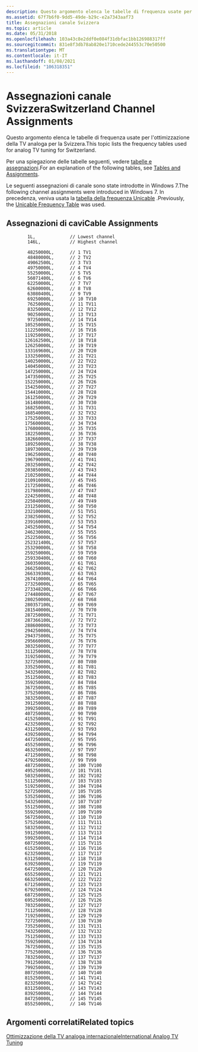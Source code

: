```yaml
---
description: Questo argomento elenca le tabelle di frequenza usate per l'ottimizzazione della TV analoga per la Svizzera.
ms.assetid: 67f7b6f0-9dd5-49de-b29c-e2a7343aaf73
title: Assegnazioni canale Svizzera
ms.topic: article
ms.date: 05/31/2018
ms.openlocfilehash: 103a43c8e2ddf0e084f31dbfac1bb126988317ff
ms.sourcegitcommit: 831e8f3db78ab820e1710cede244553c70e50500
ms.translationtype: MT
ms.contentlocale: it-IT
ms.lasthandoff: 01/08/2021
ms.locfileid: "106318351"
---
```

# <a name="switzerland-channel-assignments"></a><span data-ttu-id="d4c49-103">Assegnazioni canale Svizzera</span><span class="sxs-lookup"><span data-stu-id="d4c49-103">Switzerland Channel Assignments</span></span>

<span data-ttu-id="d4c49-104">Questo argomento elenca le tabelle di frequenza usate per l'ottimizzazione della TV analoga per la Svizzera.</span><span class="sxs-lookup"><span data-stu-id="d4c49-104">This topic lists the frequency tables used for analog TV tuning for Switzerland.</span></span>

<span data-ttu-id="d4c49-105">Per una spiegazione delle tabelle seguenti, vedere [tabelle e assegnazioni](tables-and-assignments.md).</span><span class="sxs-lookup"><span data-stu-id="d4c49-105">For an explanation of the following tables, see [Tables and Assignments](tables-and-assignments.md).</span></span>

<span data-ttu-id="d4c49-106">Le seguenti assegnazioni di canale sono state introdotte in Windows 7.</span><span class="sxs-lookup"><span data-stu-id="d4c49-106">The following channel assignments were introduced in Windows 7.</span></span> <span data-ttu-id="d4c49-107">In precedenza, veniva usata la [tabella della frequenza Unicable](unicable-frequency-table.md) .</span><span class="sxs-lookup"><span data-stu-id="d4c49-107">Previously, the [Unicable Frequency Table](unicable-frequency-table.md) was used.</span></span>

## <a name="cable-assignments"></a><span data-ttu-id="d4c49-108">Assegnazioni di cavi</span><span class="sxs-lookup"><span data-stu-id="d4c49-108">Cable Assignments</span></span>

``` syntax
        1L,             // Lowest channel
        146L,           // Highest channel

        48250000L,      // 1 TV1
        48480000L,      // 2 TV2
        49062500L,      // 3 TV3
        49750000L,      // 4 TV4
        55250000L,      // 5 TV5
        56071400L,      // 6 TV6
        62250000L,      // 7 TV7
        62600000L,      // 8 TV8
        63080400L,      // 9 TV9
        69250000L,      // 10 TV10
        76250000L,      // 11 TV11
        83250000L,      // 12 TV12
        90250000L,      // 13 TV13
        97250000L,      // 14 TV14
       105250000L,      // 15 TV15
       112250000L,      // 16 TV16
       119250000L,      // 17 TV17
       126162500L,      // 18 TV18
       126250000L,      // 19 TV19
       133169600L,      // 20 TV20
       133250000L,      // 21 TV21
       140250000L,      // 22 TV22
       140450000L,      // 23 TV23
       147250000L,      // 24 TV24
       147350000L,      // 25 TV25
       152250000L,      // 26 TV26
       154250000L,      // 27 TV27
       154410000L,      // 28 TV28
       161250000L,      // 29 TV29
       161480000L,      // 30 TV30
       168250000L,      // 31 TV31
       168540000L,      // 32 TV32
       175250000L,      // 33 TV33
       175600000L,      // 34 TV34
       176000000L,      // 35 TV35
       182250000L,      // 36 TV36
       182660000L,      // 37 TV37
       189250000L,      // 38 TV38
       189730000L,      // 39 TV39
       196250000L,      // 40 TV40
       196790000L,      // 41 TV41
       203250000L,      // 42 TV42
       203850000L,      // 43 TV43
       210250000L,      // 44 TV44
       210910000L,      // 45 TV45
       217250000L,      // 46 TV46
       217980000L,      // 47 TV47
       224250000L,      // 48 TV48
       225040000L,      // 49 TV49
       231250000L,      // 50 TV50
       232100000L,      // 51 TV51
       238250000L,      // 52 TV52
       239160000L,      // 53 TV53
       245250000L,      // 54 TV54
       246230000L,      // 55 TV55
       252250000L,      // 56 TV56
       252321400L,      // 57 TV57
       253290000L,      // 58 TV58
       259250000L,      // 59 TV59
       259330400L,      // 60 TV60
       260350000L,      // 61 TV61
       266250000L,      // 62 TV62
       266339300L,      // 63 TV63
       267410000L,      // 64 TV64
       273250000L,      // 65 TV65
       273348200L,      // 66 TV66
       274480000L,      // 67 TV67
       280250000L,      // 68 TV68
       280357100L,      // 69 TV69
       281540000L,      // 70 TV70
       287250000L,      // 71 TV71
       287366100L,      // 72 TV72
       288600000L,      // 73 TV73
       294250000L,      // 74 TV74
       294375000L,      // 75 TV75
       295660000L,      // 76 TV76
       303250000L,      // 77 TV77
       311250000L,      // 78 TV78
       319250000L,      // 79 TV79
       327250000L,      // 80 TV80
       335250000L,      // 81 TV81
       343250000L,      // 82 TV82
       351250000L,      // 83 TV83
       359250000L,      // 84 TV84
       367250000L,      // 85 TV85
       375250000L,      // 86 TV86
       383250000L,      // 87 TV87
       391250000L,      // 88 TV88
       399250000L,      // 89 TV89
       407250000L,      // 90 TV90
       415250000L,      // 91 TV91
       423250000L,      // 92 TV92
       431250000L,      // 93 TV93
       439250000L,      // 94 TV94
       447250000L,      // 95 TV95
       455250000L,      // 96 TV96
       463250000L,      // 97 TV97
       471250000L,      // 98 TV98
       479250000L,      // 99 TV99
       487250000L,      // 100 TV100
       495250000L,      // 101 TV101
       503250000L,      // 102 TV102
       511250000L,      // 103 TV103
       519250000L,      // 104 TV104
       527250000L,      // 105 TV105
       535250000L,      // 106 TV106
       543250000L,      // 107 TV107
       551250000L,      // 108 TV108
       559250000L,      // 109 TV109
       567250000L,      // 110 TV110
       575250000L,      // 111 TV111
       583250000L,      // 112 TV112
       591250000L,      // 113 TV113
       599250000L,      // 114 TV114
       607250000L,      // 115 TV115
       615250000L,      // 116 TV116
       623250000L,      // 117 TV117
       631250000L,      // 118 TV118
       639250000L,      // 119 TV119
       647250000L,      // 120 TV120
       655250000L,      // 121 TV121
       663250000L,      // 122 TV122
       671250000L,      // 123 TV123
       679250000L,      // 124 TV124
       687250000L,      // 125 TV125
       695250000L,      // 126 TV126
       703250000L,      // 127 TV127
       711250000L,      // 128 TV128
       719250000L,      // 129 TV129
       727250000L,      // 130 TV130
       735250000L,      // 131 TV131
       743250000L,      // 132 TV132
       751250000L,      // 133 TV133
       759250000L,      // 134 TV134
       767250000L,      // 135 TV135
       775250000L,      // 136 TV136
       783250000L,      // 137 TV137
       791250000L,      // 138 TV138
       799250000L,      // 139 TV139
       807250000L,      // 140 TV140
       815250000L,      // 141 TV141
       823250000L,      // 142 TV142
       831250000L,      // 143 TV143
       839250000L,      // 144 TV144
       847250000L,      // 145 TV145
       855250000L,      // 146 TV146
```

## <a name="related-topics"></a><span data-ttu-id="d4c49-109">Argomenti correlati</span><span class="sxs-lookup"><span data-stu-id="d4c49-109">Related topics</span></span>

<dl> <dt>

[<span data-ttu-id="d4c49-110">Ottimizzazione della TV analoga internazionale</span><span class="sxs-lookup"><span data-stu-id="d4c49-110">International Analog TV Tuning</span></span>](international-analog-tv-tuning.md)
</dt> </dl>

 

 



